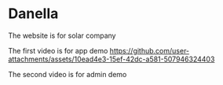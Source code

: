 # Danella
The website is for solar company


The first video is for app demo
https://github.com/user-attachments/assets/10ead4e3-15ef-42dc-a581-507946324403


The second video is for admin demo
